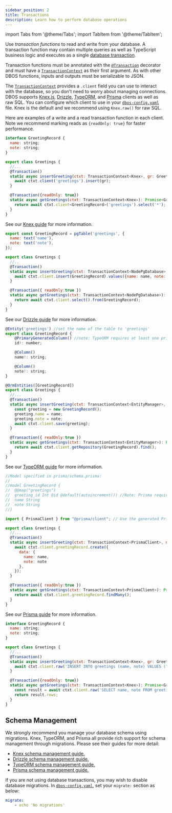 ```yaml
---
sidebar_position: 2
title: Transactions
description: Learn how to perform database operations
---
```


import Tabs from '@theme/Tabs';
import TabItem from '@theme/TabItem';

Use _transaction functions_ to read and write from your database. A transaction function may contain multiple queries as well as TypeScript business logic and executes as a single [database transaction](https://en.wikipedia.org/wiki/Database_transaction). 

Transaction functions must be annotated with the [`@Transaction`](../api-reference/decorators#transaction) decorator and must have a [`TransactionContext`](../api-reference/contexts#transactioncontextt) as their first argument.
As with other DBOS functions, inputs and outputs must be serializable to JSON.

The [`TransactionContext`](../api-reference/contexts#transactioncontextt) provides a `.client` field you can use to interact with the database, so you don't need to worry about managing connections.
DBOS supports [Knex.js](./using-knex.md), [Drizzle](./using-drizzle.md), [TypeORM](./using-typeorm.md), and [Prisma](./using-prisma.md) clients as well as raw SQL.
You can configure which client to use in your [`dbos-config.yaml`](../api-reference/configuration.md) file.
Knex is the default and we recommend using `Knex.raw()` for raw SQL.

Here are examples of a write and a read transaction function in each client. Note we recommend marking reads as `{readOnly: true}` for faster performance.

<Tabs groupId="database-clients">
<TabItem value="knex" label="Knex">

```javascript
interface GreetingRecord {
  name: string;
  note: string;
}

export class Greetings {
  //...
  @Transaction()
  static async insertGreeting(ctxt: TransactionContext<Knex>, gr: GreetingRecord) {
    await ctxt.client('greetings').insert(gr);
  }

  @Transaction({readOnly: true})
  static async getGreetings(ctxt: TransactionContext<Knex>): Promise<GreetingRecord[]>  {
    return await ctxt.client<GreetingRecord>('greetings').select('*');
  }
}
```

See our [Knex guide](./using-knex.md) for more information.

</TabItem>
<TabItem value="drizzle" label="Drizzle">

```javascript
export const GreetingRecord = pgTable('greetings', {
  name: text('name'),
  note: text('note'),
});

export class Greetings {
  //..
  @Transaction()
  static async insertGreeting(ctxt: TransactionContext<NodePgDatabase>, name: string, note: string) {
    await ctxt.client.insert(GreetingRecord).values({name: name, note: note});
  }

  @Transaction({ readOnly:true })
  static async getGreetings(ctxt: TransactionContext<NodePgDatabase>): Promise<{name: string | null, note: string | null}[]> {
    return await ctxt.client.select().from(GreetingRecord);
  }
}
```

See our [Drizzle guide](./using-drizzle.md) for more information.

</TabItem>
<TabItem value="typeorm" label="TypeORM">

```javascript
@Entity('greetings') //set the name of the table to 'greetings'
export class GreetingRecord {
    @PrimaryGeneratedColumn() //note: TypeORM requires at least one primary key
    id!: number;

    @Column()
    name!: string;

    @Column()
    note!: string;
}

@OrmEntities([GreetingRecord])
export class Greetings {
  //...
  @Transaction()
  static async insertGreeting(ctxt: TransactionContext<EntityManager>, name: string, note: string) {
    const greeting = new GreetingRecord();
    greeting.name = name;
    greeting.note = note;
    await ctxt.client.save(greeting);
  }

  @Transaction({ readOnly:true })
  static async getGreetings(ctxt: TransactionContext<EntityManager>): Promise<GreetingRecord[]> {
    return await ctxt.client.getRepository(GreetingRecord).find();
  }  
}
```

See our [TypeORM guide](./using-typeorm.md) for more information.


</TabItem>
<TabItem value="prisma" label="Prisma">

```javascript
//Model specified in prisma/schema.prisma:
//
//model GreetingRecord {
//  @@map("greetings") 
//  greeting_id Int @id @default(autoincrement()) //Note: Prisma requires at least one primary key
//  name String
//  note String
//}

import { PrismaClient } from "@prisma/client"; // Use the generated Prisma client

export class Greetings {
  //...
  @Transaction()
  static async insertGreeting(ctxt: TransactionContext<PrismaClient>, name: string, note: string) {
    await ctxt.client.greetingRecord.create({
      data: {
        name: name,
        note: note
      },
    });
  }

  @Transaction({ readOnly:true })
  static async getGreetings(ctxt: TransactionContext<PrismaClient>): Promise<{greeting_id: number, name:string, note:string}[]> {
    return await ctxt.client.greetingRecord.findMany();
  }
}
```

See our [Prisma guide](./using-prisma.md) for more information.


</TabItem>
<TabItem value="raw" label="Raw SQL">

```javascript
interface GreetingRecord {
  name: string;
  note: string;
}

export class Greetings {
  //...
  @Transaction()
  static async insertGreeting(ctxt: TransactionContext<Knex>, gr: GreetingRecord) {
    await ctxt.client.raw('INSERT INTO greetings (name, note) VALUES (?, ?)', [gr.name, gr.note]);
  }

  @Transaction({readOnly: true})
  static async getGreetings(ctxt: TransactionContext<Knex>): Promise<GreetingRecord[]> {
    const result = await ctxt.client.raw('SELECT name, note FROM greetings') as { rows: GreetingRecord[] };
    return result.rows;
  }
}
```

</TabItem>
</Tabs>

## Schema Management

We strongly recommend you manage your database schema using migrations.
Knex, TypeORM, and Prisma all provide rich support for schema management through migrations.
Please see their guides for more detail:

- [Knex schema management guide.](./using-knex.md#schema-management)
- [Drizzle schema management guide.](./using-drizzle.md#schema-management)
- [TypeORM schema management guide.](./using-typeorm.md#schema-management)
- [Prisma schema management guide.](./using-prisma.md#schema-management)

If you are not using database transactions, you may wish to disable database migrations.
In [`dbos-config.yaml`](../api-reference/configuration.md), set your `migrate:` section as below:

```yaml
migrate:
    - echo 'No migrations'  
```